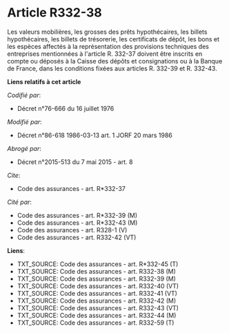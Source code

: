 # Article R332-38

Les valeurs mobilières, les grosses des prêts hypothécaires, les billets hypothécaires, les billets de trésorerie, les
certificats de dépôt, les bons et les espèces affectés à la représentation des provisions techniques des entreprises
mentionnées à l'article R. 332-37 doivent être inscrits en compte ou déposés à la Caisse des dépôts et consignations ou à la
Banque de France, dans les conditions fixées aux articles R. 332-39 et R. 332-43.

**Liens relatifs à cet article**

_Codifié par_:

  - Décret n°76-666 du 16 juillet 1976

_Modifié par_:

  - Décret n°86-618 1986-03-13 art. 1 JORF 20 mars 1986

_Abrogé par_:

  - Décret n°2015-513 du 7 mai 2015 - art. 8

_Cite_:

  - Code des assurances - art. R*332-37

_Cité par_:

  - Code des assurances - art. R*332-39 (M)
  - Code des assurances - art. R*332-43 (M)
  - Code des assurances - art. R328-1 (V)
  - Code des assurances - art. R332-42 (VT)

**Liens**:

  - TXT_SOURCE: Code des assurances - art. R*332-45 (T)
  - TXT_SOURCE: Code des assurances - art. R332-38 (M)
  - TXT_SOURCE: Code des assurances - art. R332-39 (M)
  - TXT_SOURCE: Code des assurances - art. R332-40 (VT)
  - TXT_SOURCE: Code des assurances - art. R332-41 (VT)
  - TXT_SOURCE: Code des assurances - art. R332-42 (M)
  - TXT_SOURCE: Code des assurances - art. R332-43 (VT)
  - TXT_SOURCE: Code des assurances - art. R332-44 (M)
  - TXT_SOURCE: Code des assurances - art. R332-59 (T)
